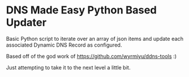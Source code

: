 DNS Made Easy Python Based Updater
==========

Basic Python script to iterate over an array of json items and update each associated Dynamic DNS Record as configured.

Based off of the god work of https://github.com/wyrmiyu/ddns-tools :)

Just attempting to take it to the next level a little bit.
